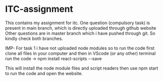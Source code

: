# ITC-assignment

This contains my assignment for itc.
One question (compulsory task) is present in main branch, which is directly uploaded through github website
Other questions are in master branch which i have pushed through git.
So kindly check both branches.

IMP-
For task 1 i have not uploaded node modules so to run the code first clone all files in your computer and then in VScode (or any other) terminal run the code 
-> npm install react-scripts --save

This will install the node module files and script readers then use npm start to run the code and open the website.
